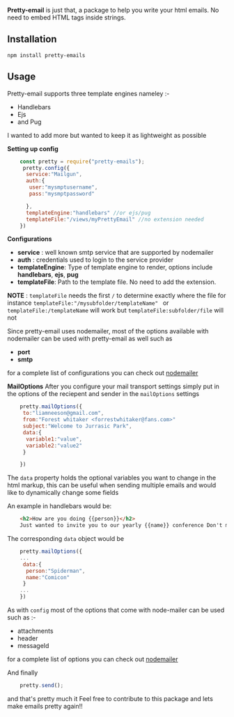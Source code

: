 **Pretty-email** is just that, a package to help you write your html emails. No need to embed HTML tags inside strings.

## Installation
`npm install pretty-emails`

## Usage

Pretty-email supports three template engines nameley :-
* Handlebars
* Ejs
* and Pug

 I wanted to add more but wanted to keep it as lightweight as possible

 **Setting up config** 

``` javascript
    const pretty = require("pretty-emails");
     pretty.config({
      service:"Mailgun",
      auth:{
       user:"mysmptusername",
       pass:"mysmptpassword"

      },
      templateEngine:"handlebars" //or ejs/pug
      templateFile:"/views/myPrettyEmail" //no extension needed
    })
```


**Configurations**
  * **service** : well known smtp service that are supported by nodemailer
  * **auth** : credentials used to login to the service provider  
  * **templateEngine**: Type of template engine to render, options include **handlebars**, **ejs**, **pug**
  * **templateFile**: Path to the template file. No need to add the extension.

**NOTE** : `templateFile` needs the first `/` to determine exactly where the file  for instance
`templateFile:"/mysubfolder/templateName" ` or  `templateFile:/templateName` will work  but `templateFile:subfolder/file` will not

Since pretty-email uses nodemailer, most of the options available with nodemailer can be used with pretty-email as well such as 

* **port**
* **smtp**

for a complete list of configurations you can check out [nodemailer ](https://github.com/nodemailer/nodemailer)

**MailOptions**
After you configure your mail transport settings simply put in the options of the reciepent and sender in the `mailOptions` settings


```javascript
    pretty.mailOptions({
     to:"liamneeson@gmail.com",
     from:"Forest whitaker <forrestwhitaker@fans.com>"
     subject:"Welcome to Jurrasic Park",
     data:{
      variable1:"value",
      variable2:"value2"
     }

    }) 
```

 The `data` property holds the optional variables you want to change in the html markup, this can be useful when sending multiple emails and would like to dynamically change some fields 

 An example in handlebars would be:

```html
    <h2>How are you doing {{person}}</h2>
    Just wanted to invite you to our yearly {{name}} conference Don't miss it
```

 The corresponding `data` object would be 

```javascript
    pretty.mailOptions({
    ...
     data:{
      person:"Spiderman",
      name:"Comicon"
     }
    ...
    })                                            
```




As with `config` most of the options that come with node-mailer can be used such as :-
 * attachments
 * header
 * messageId

 for a complete list of options you can check out [nodemailer ](https://github.com/nodemailer/nodemailer)


 And finally 

```javascript
    pretty.send();
```                

 and that's pretty much it
 Feel free to contribute to this package and lets make emails pretty again!!               
